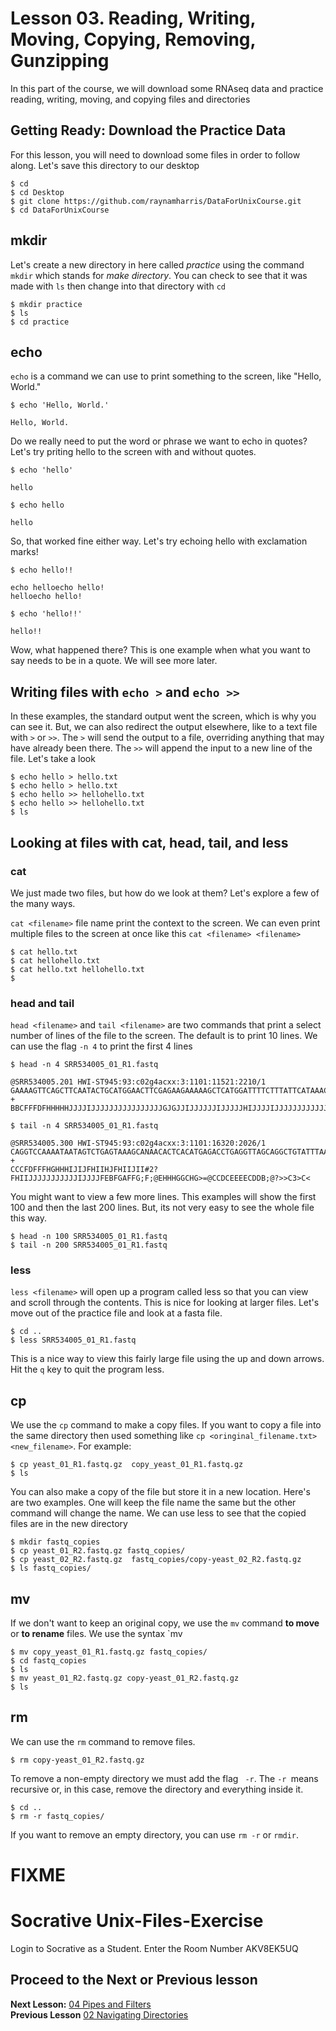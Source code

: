 # Lesson 03. Reading, Writing, Moving, Copying, Removing, Gunzipping 

In this part of the course, we will download some RNAseq data and practice reading, writing, moving, and copying files and directories

## Getting Ready: Download the Practice Data
For this lesson, you will need to download some files in order to follow along.
Let's save this directory to our desktop

~~~ {.bash}
$ cd
$ cd Desktop
$ git clone https://github.com/raynamharris/DataForUnixCourse.git
$ cd DataForUnixCourse

~~~

## mkdir

Let's create a new directory in here called *practice* using the command `mkdir` which stands for *make directory*. You can check to see that it was made with `ls` then change into that directory with `cd`

~~~ {.bash}
$ mkdir practice
$ ls 
$ cd practice
~~~

## echo 

`echo` is a command we can use to print something to the screen, like "Hello, World." 

~~~ {.bash}
$ echo 'Hello, World.'
~~~
~~~ {.output}
Hello, World.
~~~

Do we really need to put the word or phrase we want to echo in quotes? Let's try priting hello to the screen with and without quotes.

~~~ {.bash}
$ echo 'hello'
~~~
~~~ {.output}
hello
~~~

~~~ {.bash}
$ echo hello
~~~
~~~ {.output}
hello
~~~

So, that worked fine either way. Let's try echoing hello with exclamation marks! 

~~~ {.bash}
$ echo hello!!
~~~
~~~ {.output}
echo helloecho hello!
helloecho hello!
~~~

~~~ {.bash}
$ echo 'hello!!'
~~~
~~~ {.output}
hello!!
~~~

Wow, what happened there?  This is one example when what you want to say needs to be in a quote. We will see more later.

## Writing files with `echo >` and `echo >>`

In these examples, the standard output went the screen, which is why you can see it. But, we can also redirect the output elsewhere, like to a text file with `>` or `>>`. The `>` will send the output to a file, overriding anything that may have already been there. The  `>>` will append the input to a new line of the file. Let's take a look

~~~ {.bash}
$ echo hello > hello.txt
$ echo hello > hello.txt
$ echo hello >> hellohello.txt
$ echo hello >> hellohello.txt
$ ls
~~~


## Looking at files with cat, head, tail, and less

### cat
We just made two files, but how do we look at them? Let's explore a few of the many ways.

`cat <filename>` file name print the context to the screen. We can even print multiple files to the screen at once like this `cat <filename> <filename>`

~~~ {.bash}
$ cat hello.txt
$ cat hellohello.txt
$ cat hello.txt hellohello.txt
$ 
~~~

### head and tail
`head <filename>` and `tail <filename>` are two commands that print a select number of lines of the file to the screen. The default is to print 10 lines. We can use the flag `-n 4` to print the first 4 lines

~~~ {.bash}
$ head -n 4 SRR534005_01_R1.fastq
~~~
~~~ {.output}
@SRR534005.201 HWI-ST945:93:c02g4acxx:3:1101:11521:2210/1
GAAAAGTTCAGCTTCAATACTGCATGGAACTTCGAGAAGAAAAAGCTCATGGATTTTCTTTATTCATAAACCTCCTGCCAAATAAATGAATTAATTGAAA
+
BBCFFFDFHHHHHJJJJIJJJJJJJJJJJJJJJJGJGJJIJJJJJJIJJJJJHIJJJJIJJJJJJJJJJJJJIJHHHHHFFFFFEEEEDEEEDDEEDDDD
~~~

~~~ {.bash}
$ tail -n 4 SRR534005_01_R1.fastq
~~~
~~~ {.output}
@SRR534005.300 HWI-ST945:93:c02g4acxx:3:1101:16320:2026/1
CAGGTCCAAAATAATAGTCTGAGTAAAGCANAACACTCACATGAGACCTGAGGTTAGCAGGCTGTATTTAACAGGTGCCTAATTTTTGGGTAATGCTGCC
+
CCCFDFFFHGHHHIJIJFHIIHJFHIIJII#2?FHIIJJJJJJJJJJJIJJJJFEBFGAFFG;F;@EHHHGGCHG>=@CCDCEEEECDDB;@?>>C3>C<
~~~

You might want to view a few more lines. This examples will show the first 100 and then the last 200 lines. But, its not very easy to see the whole file this way. 

~~~ {.bash}
$ head -n 100 SRR534005_01_R1.fastq
$ tail -n 200 SRR534005_01_R1.fastq
~~~

### less
`less <filename>` will open up a program called less so that you can view and scroll through the contents. This is nice for looking at larger files. Let's move out of the practice file and look at a fasta file.


~~~ {.bash}
$ cd ..
$ less SRR534005_01_R1.fastq
~~~

This is a nice way to view this fairly large file using the up and down arrows. 
Hit the `q` key to quit the program less. 


## cp
We use the `cp` command to make a copy files. If you want to copy a file into the same directory then used something like `cp <oringinal_filename.txt> <new_filename>`. For example:

~~~ {.bash}
$ cp yeast_01_R1.fastq.gz  copy_yeast_01_R1.fastq.gz
$ ls
~~~

You can also make a copy of the file but store it in a new location. Here's are two examples. One will keep the file name the same but the other command will change the name. We can use less to see that the copied files are in the new directory

~~~ {.bash}
$ mkdir fastq_copies
$ cp yeast_01_R2.fastq.gz fastq_copies/
$ cp yeast_02_R2.fastq.gz  fastq_copies/copy-yeast_02_R2.fastq.gz
$ ls fastq_copies/
~~~

## mv
If we don't want to keep an original copy, we use the `mv` command **to move** or **to rename** files. We use the syntax `mv <origingalfilename> <newfilename>

~~~ {.bash}
$ mv copy_yeast_01_R1.fastq.gz fastq_copies/
$ cd fastq_copies
$ ls	
$ mv yeast_01_R2.fastq.gz copy-yeast_01_R2.fastq.gz
$ ls
~~~

## rm 
We can use the `rm` command to remove files. 

~~~ {.bash}
$ rm copy-yeast_01_R2.fastq.gz
~~~

To remove a non-empty directory we must add the flag ` -r`. The `-r `means recursive or, in this case, remove the directory and everything inside it.

~~~ {.bash}
$ cd ..
$ rm -r fastq_copies/
~~~

If you want to remove an empty directory, you can use `rm -r` or `rmdir`.

# FIXME
# Socrative Unix-Files-Exercise
Login to Socrative as a Student.
Enter the Room Number AKV8EK5UQ

## Proceed to the Next or Previous lesson
**Next Lesson:** [04 Pipes and Filters](https://github.com/raynamharris/Shell_Intro_for_Transcriptomics/blob/master/04_PipesFilters.md)  
**Previous Lesson** [02 Navigating Directories](https://github.com/raynamharris/Shell_Intro_for_Transcriptomics/blob/master/02_Navigating_Dirs.md)